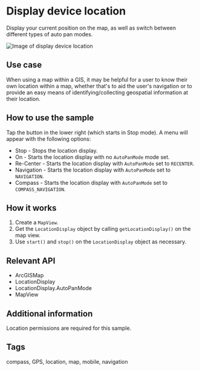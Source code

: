# Display device location

Display your current position on the map, as well as switch between different types of auto pan modes.

![Image of display device location](display-device-location.png)

## Use case

When using a map within a GIS, it may be helpful for a user to know their own location within a map, whether that's to aid the user's navigation or to provide an easy means of identifying/collecting geospatial information at their location.

## How to use the sample

Tap the button in the lower right (which starts in Stop mode). A menu will appear with the following options:

* Stop - Stops the location display.
* On - Starts the location display with no `AutoPanMode` mode set.
* Re-Center - Starts the location display with `AutoPanMode` set to `RECENTER`.
* Navigation - Starts the location display with `AutoPanMode` set to `NAVIGATION`.
* Compass - Starts the location display with `AutoPanMode` set to `COMPASS_NAVIGATION`.

## How it works

1. Create a `MapView`.
2. Get the `LocationDisplay` object by calling `getLocationDisplay()` on the map view.
3. Use `start()` and `stop()` on the `LocationDisplay` object as necessary.

## Relevant API

* ArcGISMap
* LocationDisplay
* LocationDisplay.AutoPanMode
* MapView

## Additional information

Location permissions are required for this sample.

## Tags

compass, GPS, location, map, mobile, navigation